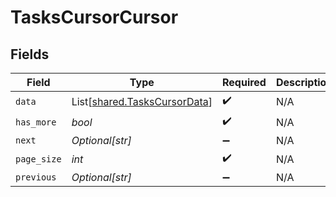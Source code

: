 # TasksCursorCursor


## Fields

| Field                                                                  | Type                                                                   | Required                                                               | Description                                                            | Example                                                                |
| ---------------------------------------------------------------------- | ---------------------------------------------------------------------- | ---------------------------------------------------------------------- | ---------------------------------------------------------------------- | ---------------------------------------------------------------------- |
| `data`                                                                 | List[[shared.TasksCursorData](../../models/shared/taskscursordata.md)] | :heavy_check_mark:                                                     | N/A                                                                    |                                                                        |
| `has_more`                                                             | *bool*                                                                 | :heavy_check_mark:                                                     | N/A                                                                    | false                                                                  |
| `next`                                                                 | *Optional[str]*                                                        | :heavy_minus_sign:                                                     | N/A                                                                    |                                                                        |
| `page_size`                                                            | *int*                                                                  | :heavy_check_mark:                                                     | N/A                                                                    | 15                                                                     |
| `previous`                                                             | *Optional[str]*                                                        | :heavy_minus_sign:                                                     | N/A                                                                    | YXVsdCBhbmQgYSBtYXhpbXVtIG1heF9yZXN1bHRzLol=                           |